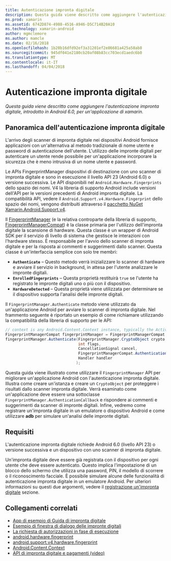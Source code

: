 ```yaml
---
title: Autenticazione impronta digitale
description: Questa guida viene descritto come aggiungere l'autenticazione impronta digitale, introdotto in Android 6.0, per un'applicazione di xamarin.
ms.prod: xamarin
ms.assetid: 6742D874-4988-4516-A946-D5C714B20A10
ms.technology: xamarin-android
author: mgmclemore
ms.author: mamcle
ms.date: 02/16/2018
ms.openlocfilehash: 1b28b16dfd92ef3a31201ef2e86681a425a58ab8
ms.sourcegitcommit: 945df041e2180cb20af08b83cc703ecd1aedc6b0
ms.translationtype: MT
ms.contentlocale: it-IT
ms.lasthandoff: 04/04/2018
---
```

# <a name="fingerprint-authentication"></a>Autenticazione impronta digitale

_Questa guida viene descritto come aggiungere l'autenticazione impronta digitale, introdotto in Android 6.0, per un'applicazione di xamarin._


## <a name="fingerprint-authentication-overview"></a>Panoramica dell'autenticazione impronta digitale

L'arrivo degli scanner di impronta digitale nei dispositivi Android fornisce applicazioni con un'alternativa al metodo tradizionale di nome utente e password di autenticazione dell'utente. L'utilizzo delle impronte digitali per autenticare un utente rende possibile per un'applicazione incorporare la sicurezza che è meno intrusiva di un nome utente e password.

Le APIs FingerprintManager dispositivi di destinazione con uno scanner di impronta digitale e sono in esecuzione il livello API 23 (Android 6.0) o versione successiva. Le API disponibili nel `Android.Hardware.Fingerprints` dello spazio dei nomi. V4 la libreria di supporto Android include versioni dell'API per le versioni precedenti di Android impronta digitale. La compatibilità API, vedere il `Android.Support.v4.Hardware.Fingerprint` dello spazio dei nomi, vengono distribuiti attraverso il [pacchetto NuGet Xamarin.Android.Support.v4](https://www.nuget.org/packages/Xamarin.Android.Support.v4/).

Il [FingerprintManager](http://developer.android.com/reference/android/hardware/fingerprint/FingerprintManager.html) (e la relativa controparte della libreria di supporto, [FingerprintManagerCompat](http://developer.android.com/reference/android/support/v4/hardware/fingerprint/FingerprintManagerCompat.html)) è la classe primaria per l'utilizzo dell'impronta digitale la scansione di hardware. Questa classe è un wrapper di Android SDK per il servizio di livello di sistema che gestisce le interazioni con l'hardware stesso. È responsabile per l'avvio dello scanner di impronta digitale e per la risposta ai commenti e suggerimenti dallo scanner. Questa classe è un'interfaccia semplice con solo tre membri:

* **`Authenticate`** &ndash; Questo metodo verrà inizializzare lo scanner di hardware e avviare il servizio in background, in attesa per l'utente analizzare le impronte digitali.
* **`EnrolledFingerprints`** &ndash; Questa proprietà restituirà `true` se l'utente ha registrato le impronte digitali uno o più con il dispositivo.
* **`HardwareDetected`** &ndash; Questa proprietà viene utilizzata per determinare se il dispositivo supporta l'analisi delle impronte digitali.

Il `FingerprintManager.Authenticate` metodo viene utilizzato da un'applicazione Android per avviare lo scanner di impronta digitale. Nel frammento seguente è riportato un esempio di come richiamare utilizzando la compatibilità della libreria di supporto per le API:

```csharp
// context is any Android.Content.Context instance, typically the Activity 
FingerprintManagerCompat fingerprintManager = FingerprintManagerCompat.From(context);
fingerprintManager.Authenticate(FingerprintManager.CryptoObject crypto,
                                int flags,
                                CancellationSignal cancel,
                                FingerprintManagerCompat.AuthenticationCallback callback,
                                Handler handler
                               );
```

Questa guida viene illustrato come utilizzare il `FingerprintManager` API per migliorare un'applicazione Android con l'autenticazione impronta digitale. Illustra come creare un'istanza e creare un `CryptoObject` per proteggere i risultati dallo scanner impronta digitale. Verrà esaminato come un'applicazione deve essere una sottoclasse `FingerprintManager.AuthenticationCallback` e rispondere ai commenti e suggerimenti da scanner di impronte digitali. Infine, vedremo come registrare un'impronta digitale in un emulatore o dispositivo Android e come utilizzare **adb** per simulare un'analisi delle impronte digitali.

## <a name="requirements"></a>Requisiti

L'autenticazione impronta digitale richiede Android 6.0 (livello API 23) o versione successiva e un dispositivo con uno scanner di impronta digitale. 

Un'impronta digitale deve essere già registrata con il dispositivo per ogni utente che deve essere autenticato. Questo implica l'impostazione di un blocco dello schermo che utilizza una password, PIN, il modello di scorrere o il riconoscimento facciale. È possibile simulare alcune delle funzionalità di autenticazione impronta digitale in un emulatore Android.  Per ulteriori informazioni su questi due argomenti, vedere il [registrazione un'impronta digitale](enrolling-fingerprint.md) sezione. 






## <a name="related-links"></a>Collegamenti correlati

- [App di esempio di Guida di impronta digitale](https://developer.xamarin.com/samples/monodroid/FingerprintGuide/)
- [Esempio di finestra di dialogo delle impronte digitali](https://developer.xamarin.com/samples/monodroid/android-m/FingerprintDialog/)
- [La richiesta di autorizzazioni in fase di esecuzione](http://developer.android.com/training/permissions/requesting.html)
- [android.hardware.fingerprint](http://developer.android.com/reference/android/hardware/fingerprint/package-summary.html)
- [android.support.v4.hardware.fingerprint](http://developer.android.com/reference/android/support/v4/hardware/fingerprint/package-summary.html)
- [Android.Content.Context](https://developer.xamarin.com/api/type/Android.Content.Context/)
- [API di impronta digitale e pagamenti (video)](https://youtu.be/VOn7VrTRlA4)
